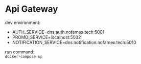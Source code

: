 # Api Gateway

dev environment:

- AUTH_SERVICE=dns:auth.nofamex.tech:5001
- PROMO_SERVICE=localhost:5002
- NOTIFICATION_SERVICE=dns:notification.nofamex.tech:5010

run command: <br/>
`docker-compose up`
